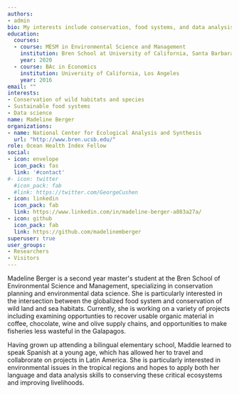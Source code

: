 ```yaml
---
authors:
- admin
bio: My interests include conservation, food systems, and data analysis.
education:
  courses:
  - course: MESM in Environmental Science and Management
    institution: Bren School at University of California, Santa Barbara
    year: 2020
  - course: BAc in Economics
    institution: University of California, Los Angeles
    year: 2016
email: ""
interests:
- Conservation of wild habitats and species
- Sustainable food systems
- Data science
name: Madeline Berger
organizations:
- name: National Center for Ecological Analysis and Synthesis
  url: "http://www.bren.ucsb.edu/"
role: Ocean Health Index Fellow
social:
- icon: envelope
  icon_pack: fas
  link: '#contact'
#- icon: twitter
  #icon_pack: fab
  #link: https://twitter.com/GeorgeCushen
- icon: linkedin
  icon_pack: fab
  link: https://www.linkedin.com/in/madeline-berger-a803a27a/
- icon: github
  icon_pack: fab
  link: https://github.com/madelinemberger
superuser: true
user_groups:
- Researchers
- Visitors
---
```


Madeline Berger is a second year master's student at the Bren School of Environmental Science and Management, specializing in conservation planning and environmental data science. She is particularly interested in the intersection between the globalized food system and conservation of wild land and sea habitats. Currently, she is working on a variety of projects including examining opportunties to recover usable organic material in coffee, chocolate, wine and olive supply chains, and opportunities to make fisheries less wasteful in the Galapagos. 

Having grown up attending a bilingual elementary school, Maddie learned to speak Spanish at a young age, which has allowed her to travel and collabrorate on projects in Latin America. She is particularly interested in environmental issues in the tropical regions and hopes to apply both her language and data analysis skills to conserving these critical ecosystems and improving livelihoods. 


